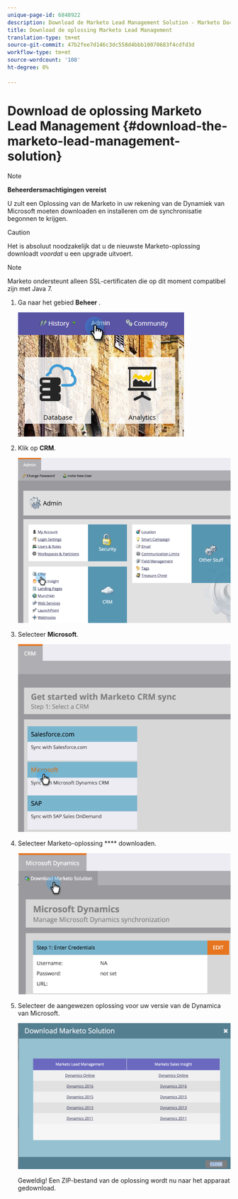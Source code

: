 ```yaml
---
unique-page-id: 6848922
description: Download de Marketo Lead Management Solution - Marketo Docs - Productdocumentatie
title: Download de oplossing Marketo Lead Management
translation-type: tm+mt
source-git-commit: 47b2fee7d146c3dc558d4bbb10070683f4cdfd3d
workflow-type: tm+mt
source-wordcount: '108'
ht-degree: 0%

---
```



# Download de oplossing Marketo Lead Management {#download-the-marketo-lead-management-solution}

>[!NOTE]
>
>**Beheerdersmachtigingen vereist**

U zult een Oplossing van de Marketo in uw rekening van de Dynamiek van Microsoft moeten downloaden en installeren om de synchronisatie begonnen te krijgen.

>[!CAUTION]
>
>Het is absoluut noodzakelijk dat u de nieuwste Marketo-oplossing downloadt *voordat* u een upgrade uitvoert.

>[!NOTE]
>
>Marketo ondersteunt alleen SSL-certificaten die op dit moment compatibel zijn met Java 7.

1. Ga naar het gebied **Beheer** .

   ![](assets/admin.png)

1. Klik op **CRM**.

   ![](assets/image2015-3-11-13-3a7-3a11.png)

1. Selecteer **Microsoft**.

   ![](assets/image2015-3-11-13-3a9-3a7.png)

1. Selecteer Marketo-oplossing **** downloaden.

   ![](assets/image2015-3-11-13-3a10-3a4.png)

1. Selecteer de aangewezen oplossing voor uw versie van de Dynamica van Microsoft.

   ![](assets/msd-online.png)

   Geweldig! Een ZIP-bestand van de oplossing wordt nu naar het apparaat gedownload.

